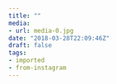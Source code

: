 ```yaml
---
title: ""
media:
- url: media-0.jpg
date: "2018-03-28T22:09:46Z"
draft: false
tags:
- imported
- from-instagram
---
```



